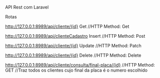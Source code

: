 API Rest com Laravel

Rotas

http://127.0.0.1:8989/api/cliente/{id} Get //HTTP Method: Get

http://127.0.0.1:8989/api/clienteCadastro Insert //HTTP Method: Post

http://127.0.0.1:8989/api/cliente/{id} Update //HTTP Method: Patch

http://127.0.0.1:8989/api/cliente/{id} Delete //HTTP Method: Delete

http://127.0.0.1:8989/api/cliente/consulta/final-placa/{id} //HTTP Method: GET //Traz todos os clientes cujo final da placa é o numero escolhido
